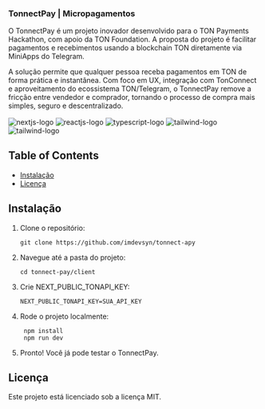 ### TonnectPay | Micropagamentos
O TonnectPay é um projeto inovador desenvolvido para o TON Payments Hackathon, com apoio da TON Foundation. A proposta do projeto é facilitar pagamentos e recebimentos usando a blockchain TON diretamente via MiniApps do Telegram.

A solução permite que qualquer pessoa receba pagamentos em TON de forma prática e instantânea. Com foco em UX, integração com TonConnect e aproveitamento do ecossistema TON/Telegram, o TonnectPay remove a fricção entre vendedor e comprador, tornando o processo de compra mais simples, seguro e descentralizado.

<div>
 <img align="center" alt="nextjs-logo" src="https://img.shields.io/badge/NextJS-010101?style=for-the-badge&logo=next.js&logoColor=white">
 <img align="center" alt="reactjs-logo" src="https://img.shields.io/badge/React-010101?style=for-the-badge&logo=react&logoColor=white">
 <img align="center" alt="typescript-logo" src="https://img.shields.io/badge/TypeScript-010101?style=for-the-badge&logo=typescript&logoColor=white">
 <img align="center" alt="tailwind-logo" src="https://img.shields.io/badge/Tailwind-010101?style=for-the-badge&logo=tailwindcss&logoColor=white">
  <img align="center" alt="tailwind-logo" src="https://img.shields.io/badge/TON Blockchain-010101?style=for-the-badge&logo=ton&logoColor=white">

</div>

## Table of Contents

- [Instalação](#installation)
- [Licença](#license)

## Instalação

1. Clone o repositório:
   ```
   git clone https://github.com/imdevsyn/tonnect-apy
   ```
   
2. Navegue até a pasta do projeto:
   ```
   cd tonnect-pay/client
   ```
3. Crie NEXT_PUBLIC_TONAPI_KEY:
   ```
   NEXT_PUBLIC_TONAPI_KEY=SUA_API_KEY
   ```
4. Rode o projeto localmente:
   ```
    npm install
    npm run dev
   ```
5. Pronto! Você já pode testar o TonnectPay.


## Licença
Este projeto está licenciado sob a licença MIT.
